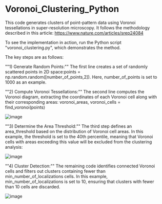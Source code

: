 # Voronoi_Clustering_Python

This code generates clusters of point-pattern data using Voronoi tessellations in super-resolution microscopy. It follows the methodology described in this article: https://www.nature.com/articles/srep24084

To see the implementation in action, run the Python script "voronoi_clustering.py", which demonstrates the method.

The key steps are as follows:

""1) Generate Random Points:""
The first line creates a set of randomly scattered points in 2D space:points = np.random.random([number_of_points,2]).
Here, number_of_points is set to 1000 as an example.

""2) Compute Voronoi Tessellations:""
The second line computes the Voronoi diagram, extracting the coordinates of each Voronoi cell along with their corresponding areas:
voronoi_areas, voronoi_cells =  find_voronoi(points)

![image](https://github.com/user-attachments/assets/23085af4-3654-4ebe-b474-be03a9ba047f)

""3) Determine the Area Threshold:""
The third step defines an area_threshold based on the distribution of Voronoi cell areas. In this example, the threshold is set to the 40th percentile, meaning that Voronoi cells with areas exceeding this value will be excluded from the clustering analysis: 

![image](https://github.com/user-attachments/assets/263874ae-2c8a-4b3b-9a43-a63a423349f4)

""4) Cluster Detection:""
The remaining code identifies connected Voronoi cells and filters out clusters containing fewer than min_number_of_localizations cells. In this example, min_number_of_localizations is set to 10, ensuring that clusters with fewer than 10 cells are discarded.

![image](https://github.com/user-attachments/assets/e7923076-b287-49ef-a324-30b01bbc9e99)
